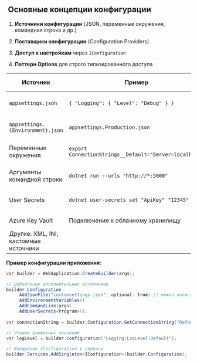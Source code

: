 
##  **Основные концепции конфигурации**

1. **Источники конфигурации** (JSON, переменные окружения, командная строка и др.)
    
2. **Поставщики конфигурации** (Configuration Providers)
    
3. **Доступ к настройкам** через `IConfiguration`
    
4. **Паттерн Options** для строго типизированного доступа
	
| Источник                              | Пример                                                 | Когда использовать                                 |
| ------------------------------------- | ------------------------------------------------------ | -------------------------------------------------- |
| `appsettings.json`                    | `{ "Logging": { "Level": "Debug" } }`                  | Основные настройки приложения                      |
| `appsettings.{Environment}.json`      | `appsettings.Production.json`                          | Окружение-специфичные настройки                    |
| Переменные окружения                  | `export ConnectionStrings__Default="Server=localhost"` | Конфиденциальные данные, настройки для разных сред |
| Аргументы командной строки            | `dotnet run --urls "http://*:5000"`                    | Переопределение параметров при запуске             |
| User Secrets                          | `dotnet user-secrets set "ApiKey" "12345"`             | Локальная разработка (не для production)           |
| Azure Key Vault                       | Подключение к облачному хранилищу                      | Безопасное хранение секретов                       |
| Другие: XML, INI, кастомные источники |                                                        | Специфичные случаи                                 |

**Пример конфигурации приложения:**

```c#
var builder = WebApplication.CreateBuilder(args);

// Добавление дополнительных источников
builder.Configuration
    .AddJsonFile("customsettings.json", optional: true) // можно написать на прямую
    .AddEnvironmentVariables()
    .AddCommandLine(args)
    .AddUserSecrets<Program>();
    
var connectionString = builder.Configuration.GetConnectionString("Default");

// Чтение вложенных значений
var logLevel = builder.Configuration["Logging:LogLevel:Default"];

// Внедрение IConfiguration в сервисы
builder.Services.AddSingleton<IConfiguration>(builder.Configuration);
```
